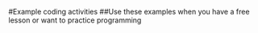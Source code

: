 #Example coding activities
##Use these examples when you have a free lesson or want to practice programming